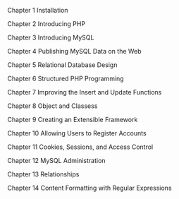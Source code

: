 Chapter 1 Installation

Chapter 2 Introducing PHP

Chapter 3 Introducing MySQL

Chapter 4 Publishing MySQL Data on the Web

Chapter 5 Relational Database Design

Chapter 6 Structured PHP Programming

Chapter 7 Improving the Insert and Update Functions

Chapter 8 Object and Classess

Chapter 9 Creating an Extensible Framework

Chapter 10 Allowing Users to Register Accounts

Chapter 11 Cookies, Sessions, and Access Control

Chapter 12 MySQL Administration

Chapter 13 Relationships

Chapter 14 Content Formatting with Regular Expressions
